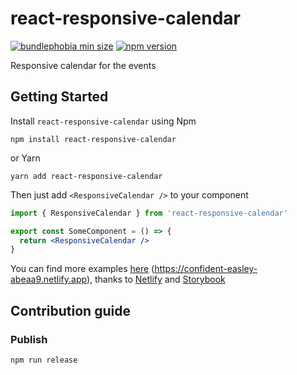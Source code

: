 # react-responsive-calendar

<p>
  <a href="https://bundlephobia.com/result?p=react-responsive-calendar"><img src="https://badgen.net/bundlephobia/min/react-responsive-calendar" alt="bundlephobia min size"></a>
  <a href="https://www.npmjs.com/package/react-responsive-calendar"><img src="https://badgen.net/npm/v/react-responsive-calendar" alt="npm version"></a>
</p>

Responsive calendar for the events

## Getting Started

Install `react-responsive-calendar` using Npm

```
npm install react-responsive-calendar
```

or Yarn

```
yarn add react-responsive-calendar
```

Then just add `<ResponsiveCalendar />` to your component

```jsx
import { ResponsiveCalendar } from 'react-responsive-calendar'

export const SomeComponent = () => {
  return <ResponsiveCalendar />
}
```

You can find more examples [here](https://confident-easley-abeaa9.netlify.app) (https://confident-easley-abeaa9.netlify.app), thanks to [Netlify](https://www.netlify.com/) and [Storybook](https://storybook.js.org/)

## Contribution guide

### Publish

```
npm run release
```
